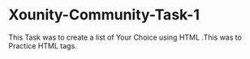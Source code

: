 # Xounity-Community-Task-1
This Task was to create a list of Your Choice using HTML .This was to Practice HTML tags.
